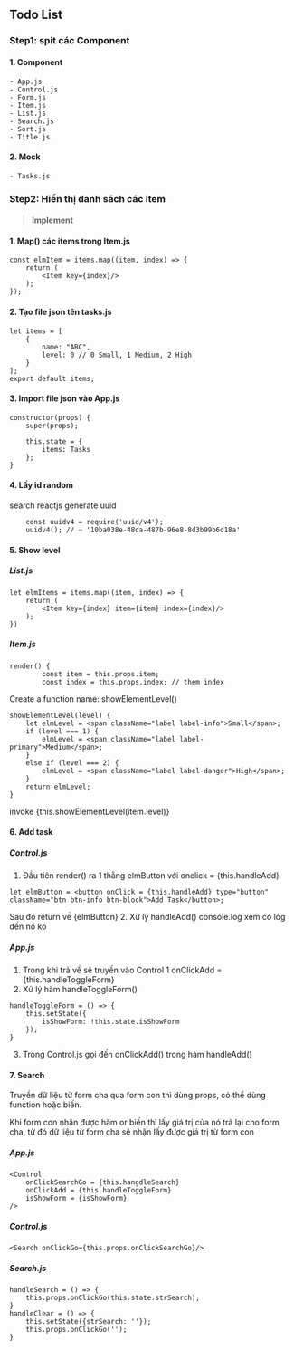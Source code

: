 ## Todo List

### Step1: spit các Component
#### 1. Component
    - App.js
    - Control.js
    - Form.js
    - Item.js
    - List.js
    - Search.js
    - Sort.js
    - Title.js
    
#### 2. Mock
    - Tasks.js

### Step2: Hiển thị danh sách các Item
> #### Implement

#### 1. Map() các items trong Item.js
```
const elmItem = items.map((item, index) => {
    return (
        <Item key={index}/>
    );
});
```
#### 2. Tạo file json tên tasks.js
```
let items = [
    {
        name: "ABC",
        level: 0 // 0 Small, 1 Medium, 2 High
    }
];
export default items;
```
#### 3. Import file json vào App.js
```
constructor(props) {
    super(props);

    this.state = {
        items: Tasks
    };
}
```
#### 4. Lấy id random
search reactjs generate uuid
```
    const uuidv4 = require('uuid/v4');
    uuidv4(); // ⇨ '10ba038e-48da-487b-96e8-8d3b99b6d18a'
```
#### 5. Show level

##### List.js
```
let elmItems = items.map((item, index) => {
    return (
        <Item key={index} item={item} index={index}/>
    );
})
```
##### Item.js
```
render() {
        const item = this.props.item;
        const index = this.props.index; // them index
```
Create a function name: showElementLevel()
```
showElementLevel(level) {
    let elmLevel = <span className="label label-info">Small</span>;
    if (level === 1) {
        elmLevel = <span className="label label-primary">Medium</span>;
    }
    else if (level === 2) {
        elmLevel = <span className="label label-danger">High</span>;
    }
    return elmLevel;
}
```
invoke <td className="text-center">{this.showElementLevel(item.level)}</td>

#### 6. Add task
##### Control.js
1. Đầu tiên render() ra 1 thằng elmButton với onclick = {this.handleAdd}
```
let elmButton = <button onClick = {this.handleAdd} type="button" className="btn btn-info btn-block">Add Task</button>;
```
Sau đó return về {elmButton}
2. Xử lý handleAdd() console.log xem có log đến nó ko
##### App.js
1. Trong khi trả về <Control> sẽ truyền vào Control 1 onClickAdd = {this.handleToggleForm}
2. Xử lý hàm handleToggleForm()
```
handleToggleForm = () => {
    this.setState({
        isShowForm: !this.state.isShowForm
    });
}
```
3. Trong Control.js gọi đến onClickAdd() trong hàm handleAdd()

#### 7. Search
Truyền dữ liệu từ form cha qua form con thì dùng props, có thể dùng function hoặc biến.

Khi form con nhận được hàm or biến thì lấy giá trị của nó trả lại cho form cha, từ đó dữ liệu từ form cha sẽ nhận lấy được giá trị từ form con

##### App.js
```
<Control 
    onClickSearchGo = {this.hangdleSearch}
    onClickAdd = {this.handleToggleForm} 
    isShowForm = {isShowForm}
/>
```
##### Control.js
```
<Search onClickGo={this.props.onClickSearchGo}/>
```
##### Search.js
```
handleSearch = () => {
    this.props.onClickGo(this.state.strSearch);
}
handleClear = () => {
    this.setState({strSearch: ''});
    this.props.onClickGo('');
}
```























